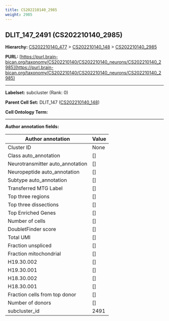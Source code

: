 ```yaml
---
title: CS202210140_2985
weight: 2985
---
```

## DLIT_147_2491 (CS202210140_2985)
<b>Hierarchy: </b>
[CS202210140_477](../CS202210140_477) >
[CS202210140_148](../CS202210140_148) >
[CS202210140_2985](../CS202210140_2985)

**PURL:** [https://purl.brain-bican.org/taxonomy/CS202210140/CS202210140_neurons/CS202210140_2985](https://purl.brain-bican.org/taxonomy/CS202210140/CS202210140_neurons/CS202210140_2985)

---


**Labelset:** subcluster (Rank: 0)

**Parent Cell Set:** DLIT_147 ([CS202210140_148](../CS202210140_148))



**Cell Ontology Term:** 

[MARKER GENES.]: #


---

[TRANSFERRED ANNOTATIONS.]: #


[AUTHOR ANNOTATION FIELDS.]: #


**Author annotation fields:**

| Author annotation | Value |
|-------------------|-------|
|Cluster ID|None|
|Class auto_annotation|[]|
|Neurotransmitter auto_annotation|[]|
|Neuropeptide auto_annotation|[]|
|Subtype auto_annotation|[]|
|Transferred MTG Label|[]|
|Top three regions|[]|
|Top three dissections|[]|
|Top Enriched Genes|[]|
|Number of cells|[]|
|DoubletFinder score|[]|
|Total UMI|[]|
|Fraction unspliced|[]|
|Fraction mitochondrial|[]|
|H19.30.002|[]|
|H19.30.001|[]|
|H18.30.002|[]|
|H18.30.001|[]|
|Fraction cells from top donor|[]|
|Number of donors|[]|
|subcluster_id|2491|
